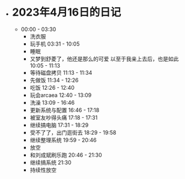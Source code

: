 - # 2023年4月16日的日记
	- 00:00 - 03:30 
	  * 洗衣服
	  * 玩手机
	  03:31 - 10:05
	  * 睡眠
	  * 又梦到舒菱了，他还是那么的可爱 以至于我亲上去后，也是如此
	  10:05 - 11:13 
	  * 等待磁盘拷贝
	  11:13 - 11:34 
	  * 先做饭
	  11:34 - 12:26 
	  * 吃饭
	  12:26 - 12:40
	  * 玩会arcaea
	  12:40 - 13:09 
	  * 洗澡
	  13:09 - 16:46 
	  * 更新系统与配置
	  16:46 - 17:18 
	  * 被室友吵得头痛
	  17:18 - 17:31 
	  * 继续搞电脑
	  17:31 - 18:29 
	  * 受不了了，出门逛街去
	  18:29 - 19:58 
	  * 继续整理系统
	  19:59 - 20:46 
	  * 放空
	  * 和刘成斌刷乐跑
	  20:46 - 21:30 
	  * 继续搞系统
	  21:30
	  * 持续性放空
